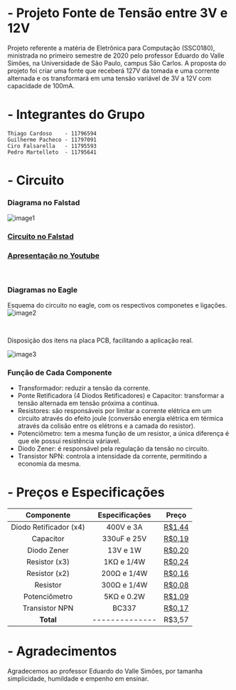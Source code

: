 # - Projeto Fonte de Tensão entre 3V e 12V
Projeto referente a matéria de Eletrônica para Computação (SSC0180), ministrada no primeiro semestre de 2020 pelo professor Eduardo do Valle Simões, na Universidade de São Paulo, campus São Carlos. A proposta do projeto foi criar uma fonte que receberá 127V da tomada e uma corrente alternada e os transformará em uma tensão variável de 3V a 12V com capacidade de 100mA.
 
# - Integrantes do Grupo
~~~
Thiago Cardoso    - 11796594
Guilherme Pacheco - 11797091
Ciro Falsarella   - 11795593
Pedro Martelleto  - 11795641
~~~
 
# - Circuito
### Diagrama no Falstad
![image1](https://github.com/copach/fonte020/blob/master/CircFalstad.JPG)
 
### [Circuito no Falstad](http://tinyurl.com/ybstvx5o)
 
### [Apresentação no Youtube](http://www.youtube.com/watch?v=NRp7nlJM8PE)

&nbsp;
 
### Diagramas no Eagle
 
Esquema do circuito no eagle, com os respectivos componetes e ligações.
![image2](https://github.com/copach/fonte020/blob/master/EAGLE2.jpeg)
 
 
&nbsp;
 
Disposição dos itens na placa PCB, facilitando a aplicação real.
 
![image3](https://github.com/copach/fonte020/blob/master/EAGLE.jpeg)
 
### Função de Cada Componente
- Transformador: reduzir a tensão da corrente.
- Ponte Retificadora (4 Diodos Retificadores) e Capacitor: transformar a tensão alternada em tensão próxima a contínua.
- Resistores: são responsáveis por limitar a corrente elétrica em um circuito através do efeito joule (conversão energia elétrica em térmica através da colisão entre os elétrons e a camada do resistor).
- Potenciômetro: tem a mesma função de um resistor, a única diferença é que ele possui resistência váriavel.
- Diodo Zener: é responsável pela regulação da tensão no circuito.
- Transistor NPN: controla a intensidade da corrente, permitindo a economia da mesma.
 
# - Preços e Especificações
| Componente             | Especificações | Preço |
|:------------------------:|:----------------:|:-------:|
| Diodo Retificador (x4) | 400V e 3A      |[R$1,44](https://www.baudaeletronica.com.br/diodo-1n5404.html)|
| Capacitor              | 330uF e 25V    |[R$0,19](https://www.baudaeletronica.com.br/capacitor-eletrolitico-330uf-25v.html)|
| Diodo Zener            | 13V e 1W       |[R$0,20](https://www.baudaeletronica.com.br/diodo-zener-1n4743-13v-1w.html)|  
| Resistor          (x3) | 1KΩ e 1/4W     |[R$0,24](https://www.baudaeletronica.com.br/resistor-1k-5-1-4w.html)|
| Resistor          (x2) | 200Ω e 1/4W    |[R$0,16](https://www.baudaeletronica.com.br/resistor-200r-5-1-4w.html)|
| Resistor               | 300Ω e 1/4W    |[R$0,08](https://www.baudaeletronica.com.br/resistor-300r-5-1-4w.html)|
| Potenciômetro          | 5KΩ e 0.2W     |[R$1,09](https://www.baudaeletronica.com.br/potenciometro-linear-de-5k-5000.html)|
| Transistor NPN         | BC337          |[R$0,17](https://www.baudaeletronica.com.br/transistor-npn-bc337.html)|  
| **Total**              | -------------- |R$3,57|
 
# - Agradecimentos
Agradecemos ao professor Eduardo do Valle Simões, por tamanha simplicidade, humildade e empenho em ensinar.

